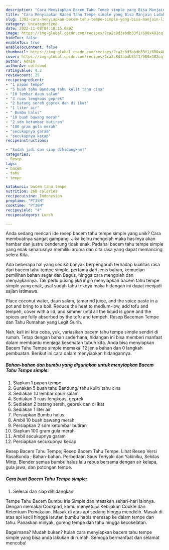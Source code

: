 ```yaml
---
description: "Cara Menyiapkan Bacem Tahu Tempe simple yang Bisa Manjain Lidah"
title: "Cara Menyiapkan Bacem Tahu Tempe simple yang Bisa Manjain Lidah"
slug: 1303-cara-menyiapkan-bacem-tahu-tempe-simple-yang-bisa-manjain-lidah
category: Uncategorized
date: 2022-11-08T04:18:15.089Z
image: https://img-global.cpcdn.com/recipes/2ca2c8d3abdb33f1/680x482cq70/bacem-tahu-tempe-simple-foto-resep-utama.jpg
hideToc: false
enableToc: true
enableTocContent: false
thumbnail: https://img-global.cpcdn.com/recipes/2ca2c8d3abdb33f1/680x482cq70/bacem-tahu-tempe-simple-foto-resep-utama.jpg
cover: https://img-global.cpcdn.com/recipes/2ca2c8d3abdb33f1/680x482cq70/bacem-tahu-tempe-simple-foto-resep-utama.jpg
author: Admin
authorAv: notfound
ratingvalue: 4.2
reviewcount: 25
recipeingredient:
- "1 papan tempe"
- "5 buah tahu Bandung tahu kulit tahu cina"
- "10 lembar daun salam"
- "3 ruas lengkoas geprek"
- "2 batang sereh geprek dan di ikat"
- "1 liter air"
- " Bumbu halus"
- "10 buah bawang merah"
- "2 sdm ketumbar butiran"
- "100 gram gula merah"
- "secukupnya garam"
- "secukupnya kecap"
recipeinstructions:

- "Sudah jadi dan siap dihidangkan!"
categories:
- Resep
tags:
- bacem
- tahu
- tempe

katakunci: bacem tahu tempe 
nutrition: 260 calories
recipecuisine: Indonesian
preptime: "PT35M"
cooktime: "PT36M"
recipeyield: "4"
recipecategory: Lunch

---
```





Anda sedang mencari ide resep bacem tahu tempe simple yang unik? Cara membuatnya sangat gampang. Jika keliru mengolah maka hasilnya akan hambar dan justru cenderung tidak enak. Padahal bacem tahu tempe simple yang enak seharusnya memiliki aroma dan cita rasa yang dapat memancing selera Kita.





Ada beberapa hal yang sedikit banyak berpengaruh terhadap kualitas rasa dari bacem tahu tempe simple, pertama dari jenis bahan, kemudian pemilihan bahan segar dan Bagus, hingga cara mengolah dan menyajikannya. Tak perlu pusing jika ingin menyiapkan bacem tahu tempe simple yang enak,      asal sudah tahu triknya maka hidangan ini dapat menjadi sajian istimewa.














Place coconut water, daun salam, tamarind juice, and the spice paste in a pot and bring to a boil. Reduce the heat to medium-low, add tofu and tempeh, cover with a lid, and simmer until all the liquid is gone and the spices are fully absorbed by the tofu and tempeh. Resep Baceman Tempe dan Tahu Rumahan yang Legit Gurih.






Nah, kali ini kita coba, yuk, variasikan bacem tahu tempe simple sendiri di rumah. Tetap dengan bahan sederhana, hidangan ini bisa memberi manfaat dalam membantu menjaga kesehatan tubuh kita. Anda bisa menyiapkan Bacem Tahu Tempe simple memakai 12 jenis bahan dan 0 langkah pembuatan. Berikut ini cara dalam menyiapkan hidangannya.

<!--inarticleads1-->

##### Bahan-bahan dan bumbu yang digunakan untuk menyiapkan Bacem Tahu Tempe simple:

1. Siapkan 1 papan tempe
1. Gunakan 5 buah tahu Bandung/ tahu kulit/ tahu cina
1. Sediakan 10 lembar daun salam
1. Sediakan 3 ruas lengkoas, geprek
1. Sediakan 2 batang sereh, geprek dan di ikat
1. Sediakan 1 liter air
1. Persiapkan  Bumbu halus:
1. Ambil 10 buah bawang merah
1. Persiapkan 2 sdm ketumbar butiran
1. Siapkan 100 gram gula merah
1. Ambil secukupnya garam
1. Persiapkan secukupnya kecap


Resep Bacem Tahu Tempe; Resep Bacem Tahu Tempe. Lihat Resep Versi RasaBunda ; Bahan-bahan. Perbedaan Saus Teriyaki dan Yakiniku, Sekilas Mirip. Blender semua bumbu halus lalu rebus bersama dengan air kelapa, gula jawa, dan potongan tempe. 

<!--inarticleads2-->

##### Cara buat Bacem Tahu Tempe simple:


1. Selesai dan siap dihidangkan!

Tempe Tahu Bacem Bumbu Iris Simple dan masakan sehari-hari lainnya. Dengan memakai Cookpad, kamu menyetujui Kebijakan Cookie dan Ketentuan Pemakaian. Masak di atas api sedang hingga mendidih. Masak di atas api kecil hingga larutan bumbu habis meresap ke dalam tempe dan tahu. Panaskan minyak, goreng tempe dan tahu hingga kecokelatan. 

Bagaimana? Mudah bukan? Itulah cara menyiapkan bacem tahu tempe simple yang bisa anda lakukan di rumah. Semoga bermanfaat dan selamat mencoba!
